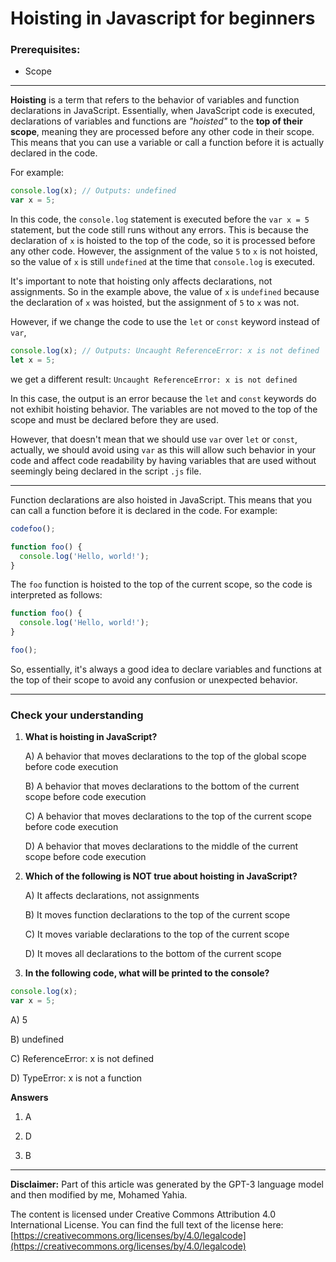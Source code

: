 # Hoisting in Javascript for beginners

### Prerequisites:

* Scope
    

---

**Hoisting** is a term that refers to the behavior of variables and function declarations in JavaScript. Essentially, when JavaScript code is executed, declarations of variables and functions are *"hoisted"* to the **top of their scope**, meaning they are processed before any other code in their scope. This means that you can use a variable or call a function before it is actually declared in the code.

For example:

```javascript
console.log(x); // Outputs: undefined
var x = 5;
```

In this code, the `console.log` statement is executed before the `var x = 5` statement, but the code still runs without any errors. This is because the declaration of `x` is hoisted to the top of the code, so it is processed before any other code. However, the assignment of the value `5` to `x` is not hoisted, so the value of `x` is still `undefined` at the time that `console.log` is executed.

It's important to note that hoisting only affects declarations, not assignments. So in the example above, the value of `x` is `undefined` because the declaration of `x` was hoisted, but the assignment of `5` to `x` was not.

However, if we change the code to use the `let` or `const` keyword instead of `var`,

```javascript
console.log(x); // Outputs: Uncaught ReferenceError: x is not defined
let x = 5;
```

we get a different result: `Uncaught ReferenceError: x is not defined`

In this case, the output is an error because the `let` and `const` keywords do not exhibit hoisting behavior. The variables are not moved to the top of the scope and must be declared before they are used.

However, that doesn't mean that we should use `var` over `let` or `const`, actually, we should avoid using `var` as this will allow such behavior in your code and affect code readability by having variables that are used without seemingly being declared in the script `.js` file.

---

Function declarations are also hoisted in JavaScript. This means that you can call a function before it is declared in the code. For example:

```javascript
codefoo();

function foo() {
  console.log('Hello, world!');
}
```

The `foo` function is hoisted to the top of the current scope, so the code is interpreted as follows:

```javascript
function foo() {
  console.log('Hello, world!');
}

foo();
```

So, essentially, it's always a good idea to declare variables and functions at the top of their scope to avoid any confusion or unexpected behavior.

---

### Check your understanding

1. **What is hoisting in JavaScript?**
    
    A) A behavior that moves declarations to the top of the global scope before code execution
    
    B) A behavior that moves declarations to the bottom of the current scope before code execution
    
    C) A behavior that moves declarations to the top of the current scope before code execution
    
    D) A behavior that moves declarations to the middle of the current scope before code execution
    
2. **Which of the following is NOT true about hoisting in JavaScript?**
    
    A) It affects declarations, not assignments
    
    B) It moves function declarations to the top of the current scope
    
    C) It moves variable declarations to the top of the current scope
    
    D) It moves all declarations to the bottom of the current scope
    
3. **In the following code, what will be printed to the console?**
    

```javascript
console.log(x);
var x = 5;
```

A) 5

B) undefined

C) ReferenceError: x is not defined

D) TypeError: x is not a function

**Answers**

1. A
    
2. D
    
3. B
    

---

**Disclaimer:** Part of this article was generated by the GPT-3 language model and then modified by me, Mohamed Yahia.

The content is licensed under Creative Commons Attribution 4.0 International License. You can find the full text of the license here: [https://creativecommons.org/licenses/by/4.0/legalcode](https://creativecommons.org/licenses/by/4.0/legalcode)